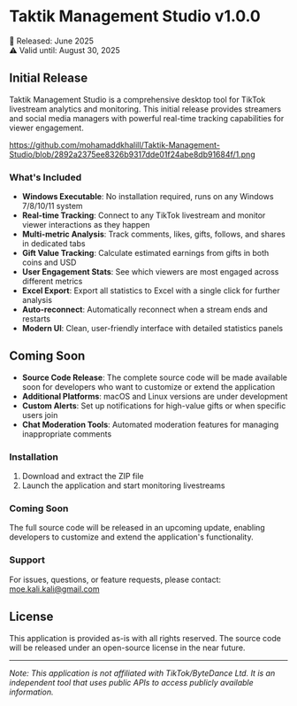 # Taktik Management Studio v1.0.0

📅 Released: June 2025  
⚠️ Valid until: August 30, 2025

## Initial Release

Taktik Management Studio is a comprehensive desktop tool for TikTok livestream analytics and monitoring. This initial release provides streamers and social media managers with powerful real-time tracking capabilities for viewer engagement.

https://github.com/mohamaddkhalill/Taktik-Management-Studio/blob/2892a2375ee8326b9317dde01f24abe8db91684f/1.png

### What's Included

- **Windows Executable**: No installation required, runs on any Windows 7/8/10/11 system
- **Real-time Tracking**: Connect to any TikTok livestream and monitor viewer interactions as they happen
- **Multi-metric Analysis**: Track comments, likes, gifts, follows, and shares in dedicated tabs
- **Gift Value Tracking**: Calculate estimated earnings from gifts in both coins and USD
- **User Engagement Stats**: See which viewers are most engaged across different metrics
- **Excel Export**: Export all statistics to Excel with a single click for further analysis
- **Auto-reconnect**: Automatically reconnect when a stream ends and restarts
- **Modern UI**: Clean, user-friendly interface with detailed statistics panels

## Coming Soon

- **Source Code Release**: The complete source code will be made available soon for developers who want to customize or extend the application
- **Additional Platforms**: macOS and Linux versions are under development
- **Custom Alerts**: Set up notifications for high-value gifts or when specific users join
- **Chat Moderation Tools**: Automated moderation features for managing inappropriate comments

### Installation

1. Download and extract the ZIP file
2. Launch the application and start monitoring livestreams

### Coming Soon

The full source code will be released in an upcoming update, enabling developers to customize and extend the application's functionality.

### Support

For issues, questions, or feature requests, please contact: moe.kali.kali@gmail.com

## License

This application is provided as-is with all rights reserved. The source code will be released under an open-source license in the near future.

---

*Note: This application is not affiliated with TikTok/ByteDance Ltd. It is an independent tool that uses public APIs to access publicly available information.* 

